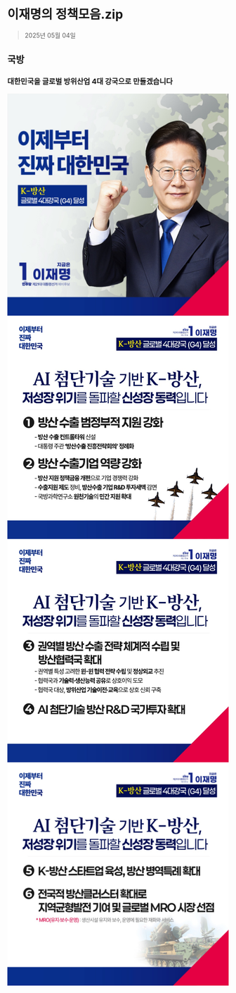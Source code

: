 # 이재명의 정책모음.zip

> 2025년 05월 04일
## 국방
### 대한민국을 글로벌 방위산업 4대 강국으로 만들겠습니다

![공약 이미지](000.jpeg)
![공약 이미지](001.jpeg)
![공약 이미지](002.jpeg)
![공약 이미지](003.jpeg)